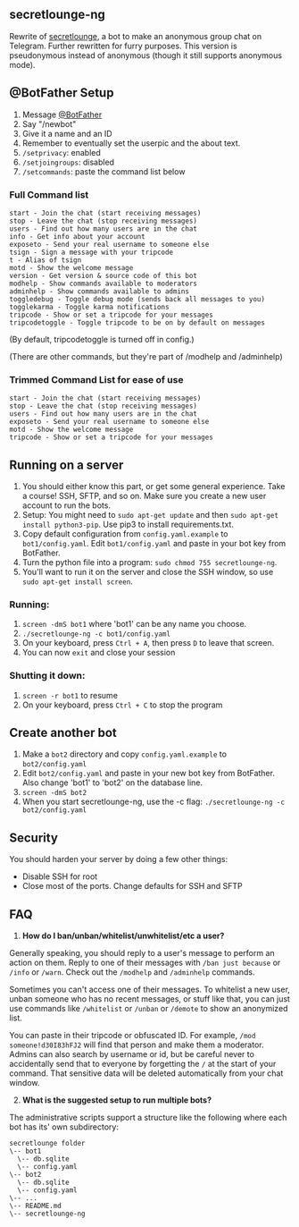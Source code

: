 secretlounge-ng
---------------
Rewrite of [secretlounge](https://github.com/6697/secretlounge), a bot to make an anonymous group chat on Telegram.
Further rewritten for furry purposes. This version is pseudonymous instead of anonymous (though it still supports anonymous mode).


## @BotFather Setup
1. Message [@BotFather](https://t.me/BotFather)
2. Say "/newbot"
3. Give it a name and an ID
4. Remember to eventually set the userpic and the about text.
5. `/setprivacy`: enabled
6. `/setjoingroups`: disabled
7. `/setcommands`: paste the command list below

### Full Command list
```
start - Join the chat (start receiving messages)
stop - Leave the chat (stop receiving messages)
users - Find out how many users are in the chat
info - Get info about your account
exposeto - Send your real username to someone else
tsign - Sign a message with your tripcode
t - Alias of tsign
motd - Show the welcome message
version - Get version & source code of this bot
modhelp - Show commands available to moderators
adminhelp - Show commands available to admins
toggledebug - Toggle debug mode (sends back all messages to you)
togglekarma - Toggle karma notifications
tripcode - Show or set a tripcode for your messages
tripcodetoggle - Toggle tripcode to be on by default on messages
```
(By default, tripcodetoggle is turned off in config.)

(There are other commands, but they're part of /modhelp and /adminhelp)

### Trimmed Command List for ease of use
```
start - Join the chat (start receiving messages)
stop - Leave the chat (stop receiving messages)
users - Find out how many users are in the chat
exposeto - Send your real username to someone else
motd - Show the welcome message
tripcode - Show or set a tripcode for your messages
```

## Running on a server
1. You should either know this part, or get some general experience. Take a course! SSH, SFTP, and so on. Make sure you create a new user account to run the bots.
2. Setup: You might need to `sudo apt-get update` and then `sudo apt-get install python3-pip`. Use pip3 to install requirements.txt.
3. Copy default configuration from `config.yaml.example` to `bot1/config.yaml`. Edit `bot1/config.yaml` and paste in your bot key from BotFather.
4. Turn the python file into a program: `sudo chmod 755 secretlounge-ng`.
5. You'll want to run it on the server and close the SSH window, so use `sudo apt-get install screen`.

### Running:
1. `screen -dmS bot1` where 'bot1' can be any name you choose.
2. `./secretlounge-ng -c bot1/config.yaml`
3. On your keyboard, press `Ctrl + A`, then press `D` to leave that screen.
4. You can now `exit` and close your session

### Shutting it down:
1. `screen -r bot1` to resume
2. On your keyboard, press `Ctrl + C` to stop the program

## Create another bot
1. Make a `bot2` directory and copy `config.yaml.example` to `bot2/config.yaml`
2. Edit `bot2/config.yaml` and paste in your new bot key from BotFather. Also change 'bot1' to 'bot2' on the database line.
3. `screen -dmS bot2`
4. When you start secretlounge-ng, use the -c flag: `./secretlounge-ng -c bot2/config.yaml`

## Security
You should harden your server by doing a few other things:
- Disable SSH for root
- Close most of the ports. Change defaults for SSH and SFTP

## FAQ

1. **How do I ban/unban/whitelist/unwhitelist/etc a user?**

Generally speaking, you should reply to a user's message to perform an action on them. Reply to one of their messages with `/ban just because` or `/info` or `/warn`. Check out the `/modhelp` and `/adminhelp` commands.

Sometimes you can't access one of their messages. To whitelist a new user, unban someone who has no recent messages, or stuff like that, you can just use commands like `/whitelist` or `/unban` or `/demote` to show an anonymized list.

You can paste in their tripcode or obfuscated ID. For example, `/mod someone!d30I83hFJ2` will find that person and make them a moderator. Admins can also search by username or id, but be careful never to accidentally send that to everyone by forgetting the `/` at the start of your command. That sensitive data will be deleted automatically from your chat window.

2. **What is the suggested setup to run multiple bots?**

The administrative scripts support a structure like the following where each bot has its' own subdirectory:

```
secretlounge folder
\-- bot1
  \-- db.sqlite
  \-- config.yaml
\-- bot2
  \-- db.sqlite
  \-- config.yaml
\-- ...
\-- README.md
\-- secretlounge-ng
```
